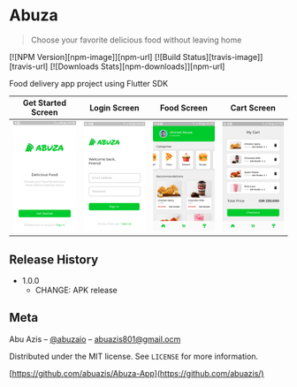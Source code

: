 # Abuza

> Choose your favorite delicious food without leaving home

[![NPM Version][npm-image]][npm-url]
[![Build Status][travis-image]][travis-url]
[![Downloads Stats][npm-downloads]][npm-url]

Food delivery app project using Flutter SDK

| Get Started Screen |  Login Screen   |   Food Screen   |   Cart Screen   |
| :----------------: | :-------------: | :-------------: | :-------------: |
|  ![](docs/0.png)   | ![](docs/1.png) | ![](docs/3.png) | ![](docs/4.png) |

## Release History

- 1.0.0
  - CHANGE: APK release

## Meta

Abu Azis – [@abuzaio](https://instagram.com/abuzaio) – abuazis801@gmail.ocm

Distributed under the MIT license. See `LICENSE` for more information.

[https://github.com/abuazis/Abuza-App](https://github.com/abuazis/)
